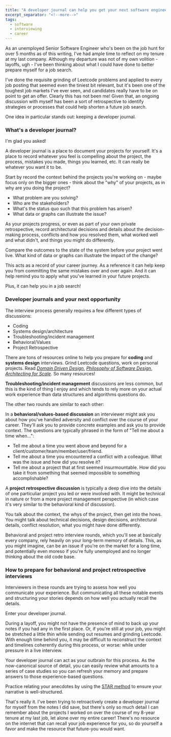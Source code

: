 ```yaml
---
title: "A developer journal can help you get your next software engineering job"
excerpt_separator: "<!--more-->"
tags:
  - software
  - interviewing
  - career
---
```

As an unemployed Senior Software Engineer who's been on the job hunt for over 5 months as of this writing, I've had ample time to reflect on my tenure at my last company. Although my departure was not of my own volition - layoffs, ugh - I've been thinking about what I could have done to better prepare myself for a job search.

<!--more-->

I've done the requisite grinding of Leetcode problems and applied to every job posting that seemed even the tiniest bit relevant, but it's been one of the toughest job markets I've ever seen, and candidates really have to be on point to get an offer. Clearly this has not been me! Given that, an ongoing discussion with myself has been a sort of retrospective to identify strategies or processes that could help shorten a future job search.

One idea in particular stands out: keeping a developer journal.

### What's a developer journal?

I'm glad you asked!

A developer journal is a place to document your projects for yourself. It's a place to record whatever you feel is compelling about the project, the process, mistakes you made, things you learned, etc. It can really be whatever you want it to be.

Start by record the context behind the projects you're working on - maybe focus only on the bigger ones - think about the "why" of your projects, as in why are you doing the project?

- What problem are you solving?
- Who are the stakeholders?
- What's the status quo such that this problem has arisen?
- What data or graphs can illustrate the issue?

As your projects progress, or even as part of your own private retrospective, record architectural decisions and details about the decision-making process, conflicts and how you resolved them, what worked well and what didn't, and things you might do differently.

Compare the outcomes to the state of the system before your project went live. What kind of data or graphs can illustrate the impact of the change?

This acts as a record of your career journey. As a reference it can help keep you from committing the same mistakes over and over again. And it can help remind you to apply what you've learned in your future projects.

Plus, it can help you in a job search!

### Developer journals and your next opportunity

The interview process generally requires a few different types of discussions:

- Coding
- Systems design/architecture
- Troubleshooting/incident management
- Behavioral/Values
- Project Retrospective

There are tons of resources online to help you prepare for **coding** and **systems design** interviews. Grind Leetcode questions, work on personal projects. Read [*Domain Driven Design*](https://bookshop.org/p/books/domain-driven-design-tackling-complexity-in-the-heart-of-software-eric-evans/115006?ean=9780321125217), [*Philosophy of Software Design*](https://www.amazon.com/Philosophy-Software-Design-John-Ousterhout/dp/1732102201), [*Architecting for Scale*](https://bookshop.org/p/books/architecting-for-scale-how-to-maintain-high-availability-and-manage-risk-in-the-cloud-lee-atchison/14043500). So many resources!

**Troubleshooting/incident management** discussions are less common, but this is the kind of thing I enjoy and which tends to rely more on your actual work experience than data structures and algorithms questions do.

The other two rounds are similar to each other:

In a **behavioral/values-based discussion** an interviewer might ask you about how you've handled adversity and conflict over the course of your career. They'll ask you to provide concrete examples and ask you to provide context. The questions are typically phrased in the form of "Tell me about a time when...":

- Tell me about a time you went above and beyond for a client/customer/team/member/user/friend.
- Tell me about a time you encountered a conflict with a colleague. What was the issue and how did you resolve it?
- Tell me about a project that at first seemed insurmountable. How did you take it from something that seemed impossible to something accomplishable?

A **project retrospective discussion** is typically a deep dive into the details of one particuliar project you led or were involved with. It might be technical in nature or from a more project management perspective (in which case it's very similar to the behavioral kind of discussion).

You talk about the context, the whys of the project, then get into the hows. You might talk about technical decisions, design decisions, architectural details, conflict resolution, what you might have done differently.

Behavioral and project retro interview rounds, which you'll see at basically every company, rely heavily on your long-term memory of details. This, as you might imagine, can be an issue if you're on the market for a long time, and potentially even moreso if you're fully unemployed and no longer thinking about the old code base.

### How to prepare for behavioral and project retrospective interviews

Interviewers in these rounds are trying to assess how well you communicate your experience. But communicating all these notable events and structuring your stories depends on how well you actually recall the details.

Enter your developer journal.

During a layoff, you might not have the presence of mind to back up your notes if you had any in the first place. Or, if you're still at your job, you might be stretched a little thin while sending out resumes and grinding Leetcode. With enough time behind you, it may be difficult to reconstruct the context and timelines coherently during this process, or worse: while under pressure in a live interview.

Your developer journal can act as your outbrain for this process. As the now-canonical source of detail, you can easily review what amounts to a series of case studies so you can refresh your memory and prepare answers to those experience-based questions.

Practice relating your anecdotes by using the [STAR method](https://capd.mit.edu/resources/the-star-method-for-behavioral-interviews/) to ensure your narrative is well-structured.

That's really it. I've been trying to retroactively create a developer journal for myself from the notes I did save, but there's only so much detail I can remember about the projects I worked on over the course of my 8-year tenure at my last job, let alone over my entire career! There's no resource on the internet that can recall your job experience for you, so do yourself a favor and make the resource that future-you would want.